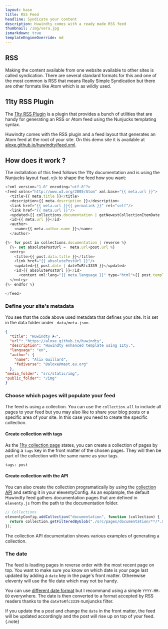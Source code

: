 ```yaml
---
layout: base
title: RSS Feed
headline: Syndicate your content
description: Huwindty comes with a ready made RSS feed
thumbnail: /img/vera.jpg
ismarkdown: true
templateEngineOverride: md
---
```

## RSS

Making the content available from one website available to other sites is called syndication. There are several standard formats for this and one of the most common is RSS that means Really Simple Syndication but there are other formats like Atom which is as wildly used.

## 11ty RSS Plugin
The [11ty RSS Plugin](https://www.11ty.dev/docs/plugins/rss/) is a plugin that provides a bunch of utilities that are handy for generating an RSS or Atom feed using the Nunjucks templating syntax.

Huwindty comes with the RSS plugin and a feed layout that generates an Atom feed at the root of your site. On this demo site it is available at [aloxe.github.io/huwindty/feed.xml](aloxe.github.io/huwindty/feed.xml).

## How does it work ?

The installation of this feed follows the 11ty documentation and is using the Nunjucks layout `feed.njk` to shape the feed how you want: 

```js
<?xml version="1.0" encoding="utf-8"?>
<feed xmlns="http://www.w3.org/2005/Atom" xml:base="{{ meta.url }}">
  <title>{{ meta.title }}</title>
  <description>{{ meta.description }}</description>
  <link href="{{ meta.url }}{{ permalink }}" rel="self"/>
  <link href="{{ meta.url }}"/>
  <updated>{{ collections.documentation | getNewestCollectionItemDate | dateToRfc3339 }}</updated>
  <id>{{ meta.url }}</id>
  <author>
    <name>{{ meta.author.name }}</name>
  </author>

{%- for post in collections.documentation | reverse %}
  {%- set absolutePostUrl =  meta.url+post.url %}
  <entry>
    <title>{{ post.data.title }}</title>
    <link href="{{ absolutePostUrl }}"/>
    <updated>{{ post.date | dateToRfc3339 }}</updated>
    <id>{{ absolutePostUrl }}</id>
      <content xml:lang="{{ meta.language }}" type="html">{{ post.templateContent | renderTransforms(post.data.page, meta.url) }}</content>
  </entry>
{%- endfor %}

</feed>
```

### Define your site's metadata

You see that the code above used metadata that defines your site. It is set in the data folder under `_data/meta.json`.

```json
{
  "title": "Huwindty 🌬️",
  "url": "https://aloxe.github.io/huwindty",
  "description": "Huwindty enhanced template using 11ty.",
  "language": "en",
  "author": {
    "name": "Alix Guillard",
    "fediverse": "@aloxe@mast.eu.org"
  },
"media_folder": "src/static/img",
"public_folder": "/img"
}
```

### Choose which pages will populate your feed

The feed is using a collection. You can use the `collection.all` to include all pages to your feed but you may also like to share your blog posts or a specific area of your site. In this case you need to create the specific collection.

#### Create collection with tags

As the [11ty collection page](https://www.11ty.dev/docs/collections/) states, you can create a collection of pages by adding a `tags` key in the front matter of the chosen pages. They will then be part of the collection with the same name as your tags.

```
tags: post
```
#### Create collection with the API

You can also create the collection programatically by using the [collection API](https://www.11ty.dev/docs/collections-api/) and setting it in your eleventyConfig. As an explample, the default Huwindty feed gathers documentation pages that are defined in `eleventy.js` from the path to the documentation folder.

```js
// Collections 
eleventyConfig.addCollection("documentation", function (collection) {
  return collection.getFilteredByGlob("./src/pages/documentation/**/*.md");
});
```

The collection API documentation shows various examples of generating a collection.

### The date

The feed is loading pages in reverse order with the most recent page on top. You want to make sure you know on which date is your page last updated by adding a `date` key in the page's front matter. Otherewise eleventy will use the file date which may not be handy. 

You can use [different date format](https://www.11ty.dev/docs/dates/) but I recommand using a simple `YYYY-MM-DD` everywhere. The date is then converted to a format accepted by RSS readers thanks to the `dateToRfc3339` nunjuncks filter.

If you update the a post and change the `date` in the front matter, the feed will be updated accordingly and the post will rise up on top of your feed.{.note}
